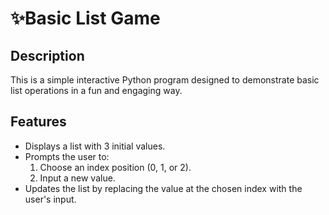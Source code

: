 # ✨Basic List Game

## Description
This is a simple interactive Python program designed to demonstrate basic list operations in a fun and engaging way.

## Features
- Displays a list with 3 initial values.
- Prompts the user to:
  1. Choose an index position (0, 1, or 2).
  2. Input a new value.
- Updates the list by replacing the value at the chosen index with the user's input.